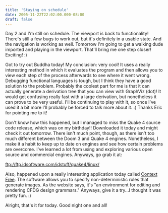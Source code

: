 ```yaml
---
title: 'Staying on schedule'
date: 2005-11-22T22:02:00.000-08:00
draft: false
---
```


Day 2 and I'm still on schedule. The viewport is back to functionality! There's still a few bugs to work out, but it's definitely in a usable state. And the navigation is working as well. Tomorrow I'm going to get a walking dude imported and playing in the viewport. That'll bring me one step closer! Exciting! :)

Got to try out Buddha today! My conclusion: very cool! It uses a really interesting method in which it evaluates the program and then allows you to view each step of the process afterwards to see where it went wrong. Debugging functional languages is tough, but I think they have a good solution to the problem. Probably the coolest part for me is that it can actually generate a derivation tree that you can view with GraphViz (dot)! It would get confusing really fast with a large derivation, but nonetheless it can prove to be very useful. I'll be continuing to play with it, so once I've used it a bit more I'll probably be forced to talk more about it. :) Thanks Eric for pointing me to it!

Don't know how this happened, but I managed to miss the Quake 4 source code release, which was on my birthday!! Downloaded it today and might check it out tomorrow. There isn't much point, though, as there isn't too much different between the Doom 3 and Quake 4 engines. Nonetheless, I make it a habit to keep up to date on engines and see how certain problems are overcome. I've learned a lot from using and exploring various open source and commercial engines. Anyways, go grab it at:

ftp://ftp.idsoftware.com/idstuff/quake4/linux/

Also, happened upon a really interesting application today called [Context Free](http://www.ozonehouse.com/ContextFree/). The software allows you to specify non-deterministic rules that generate images. As the website says, it's "an environment for editing and rendering CFDG design grammars." Anyways, give it a try...I thought it was pretty fun. :)

Alright, that's it for today. Good night one and all!
